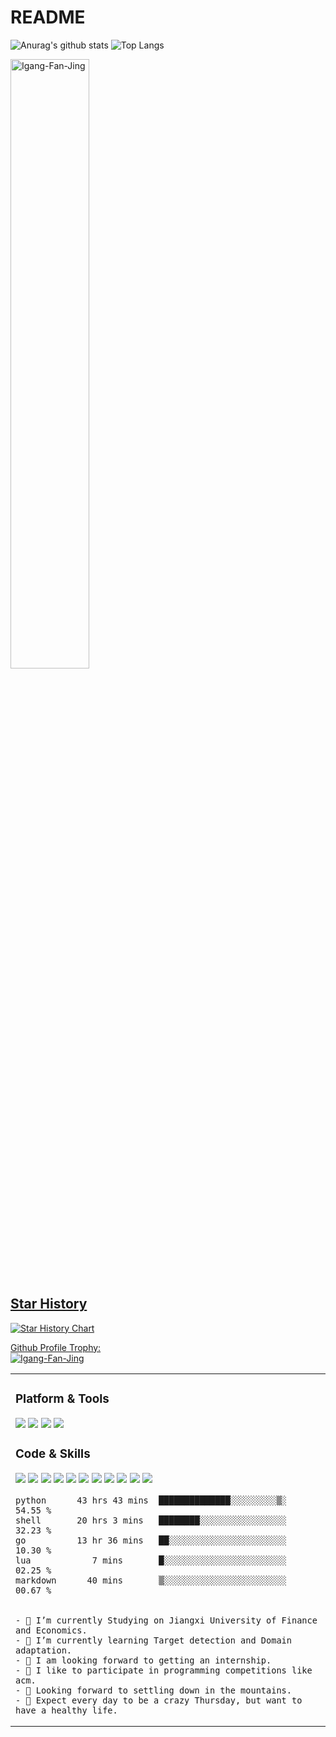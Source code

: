 # README

![Anurag's github stats](https://github-readme-stats.vercel.app/api?username=Igang-Fan-Jing&theme=vue-dark)
![Top Langs](https://github-readme-stats.vercel.app/api/top-langs/?username=Igang-Fan-Jing&layout=compact&theme=vue-dark)

<a href="https://app.daily.dev/ghostwritten" >
<span><img src="https://github-readme-streak-stats.herokuapp.com/?user=Igang-Fan-Jing&theme=dark" alt="Igang-Fan-Jing" width=50% /></span>


## Star History

![Star History Chart](https://api.star-history.com/svg?repos=Igang-Fan-Jing/HDIP-YOLO&type=Date)

<p align="left"> Github Profile Trophy:
	<br><a href="https://github.com/ryo-ma/github-profile-trophy"><img src="https://github-profile-trophy.vercel.app/?username=Igang-Fan-Jing&theme=onedark&title=MultiLanguage,Stars,Commit,Followers,Issues,Repositories" alt="Igang-Fan-Jing"  /></a> </p>

<table><tr><td valign="top">


### Platform & Tools

[![](https://img.shields.io/badge/macOS-BigSur-292e33?style=flat-square&logo=apple&logoColor=ffffff)](https://www.apple.com/macos/big-sur/)
[![](https://img.shields.io/badge/Browser-FireFox-4285f4?style=flat-square&logo=firefox&logoColor=ffffff)](https://www.mozilla.org/zh-CN/firefox/new/)
[![](https://img.shields.io/badge/IDE-JetBrains-black?style=flat-square&logo=jetbrains&logoColor=ffffff)](https://www.jetbrains.com/)
[![](https://img.shields.io/badge/Editor-Visual%20Studio%20Code-007ACC?style=flat-square&logo=visual-studio-code&logoColor=ffffff)](https://code.visualstudio.com/)


### Code & Skills

[![](https://img.shields.io/badge/-WireGuard-88171A?style=flat-square&logo=wireguard&logoColor=ffffff)](https://www.wireguard.com/)
[![](https://img.shields.io/badge/-Kubernetes-326CE5?style=flat-square&logo=kubernetes&logoColor=ffffff)](https://kubernetes.io/)
[![](https://img.shields.io/badge/-Docker-2496ED?style=flat-square&logo=docker&logoColor=ffffff)](https://www.docker.com/)
[![](https://img.shields.io/badge/-Grafana-F46800?style=flat-square&logo=grafana&logoColor=ffffff)](https://grafana.com/)
[![](https://img.shields.io/badge/-Harbor-60B932?style=flat-square&logo=harbor&logoColor=ffffff)](https://goharbor.io/)
[![](https://img.shields.io/badge/-Consul-F24C53?style=flat-square&logo=consul&logoColor=ffffff)](https://www.consul.io/)
[![](https://img.shields.io/badge/-Hugo-FF4088?style=flat-square&logo=hugo&logoColor=ffffff)](https://gohugo.io/)
[![](https://img.shields.io/badge/-Linux-Fcc624?style=flat-square&logo=linux&logoColor=ffffff)](https://www.linux.org/)
[![](https://img.shields.io/badge/-GitHub%20Actions-2088FF?style=flat-square&logo=github-actions&logoColor=ffffff)](https://github.com/features/actions)
[![](https://img.shields.io/badge/-Golang-00ADD8?style=flat-square&logo=go&logoColor=ffffff)](https://golang.org/)
[![](https://img.shields.io/badge/-python-blue?style=flat-square&logo=python&logoColor=ffffff)](https://www.python.org/)



<!--START_SECTION:ghostwritten-->
```text
python      43 hrs 43 mins  ██████████████░░░░░░░░░▒░   54.55 % 
shell       20 hrs 3 mins   ████████░░░░░░░░░░░░░░░░░   32.23 % 
go          13 hr 36 mins   ██░░░░░░░░░░░░░░░░░░░░░░░   10.30 % 
lua            7 mins       █░░░░░░░░░░░░░░░░░░░░░░░░   02.25 %
markdown      40 mins       ▒░░░░░░░░░░░░░░░░░░░░░░░░   00.67 % 
 

- 🔭 I’m currently Studying on Jiangxi University of Finance and Economics.
- 🌱 I’m currently learning Target detection and Domain adaptation.
- 👯 I am looking forward to getting an internship.
- 🤔 I like to participate in programming competitions like acm.
- 🍬 Looking forward to settling down in the mountains.
- 🥩 Expect every day to be a crazy Thursday, but want to have a healthy life.
